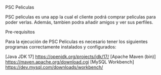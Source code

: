 PSC Peliculas

PSC peliculas es una app la cual el cliente podrá comprar peliculas para poder verlas. Además, tambien podra añadir amigos y ver sus perfiles.


Pre-requisitos

Para la ejecución de PSC Peliculas es necesario tener los siguientes programas correctamente instalados y configurados:

[Java JDK 17] https://openjdk.org/projects/jdk/17/
[Apache Maven (bin)] https://maven.apache.org/download.cgi
[MySQL Workbench] https://dev.mysql.com/downloads/workbench/
